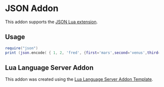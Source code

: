 # JSON Addon
This addon supports the [JSON Lua extension](https://help.qsys.com/q-sys_9.10/#Control_Scripting/Using_Lua_in_Q-Sys/JSON.htm).

## Usage
```lua
require("json")
print (json.encode( { 1, 2, 'fred', {first='mars',second='venus',third='earth'} } ))
```

## Lua Language Server Addon
This addon was created using the [Lua Language Server Addon Template](https://github.com/LuaLS/addon-template).
